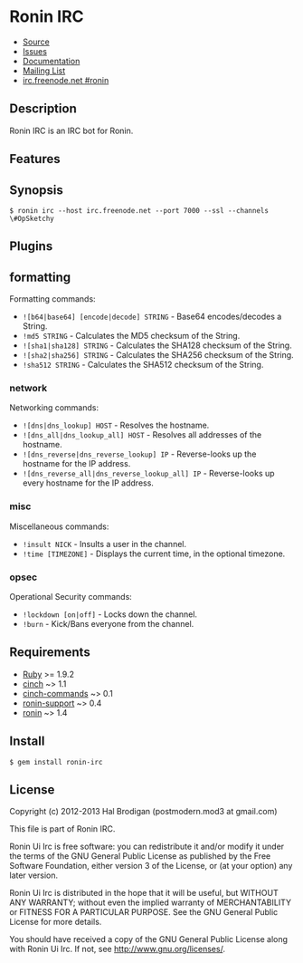 # Ronin IRC

* [Source](https://github.com/ronin-ruby/ronin-ui-irc)
* [Issues](https://github.com/ronin-ruby/ronin-ui-irc/issues)
* [Documentation](http://rubydoc.info/gems/ronin-ui-irc/frames)
* [Mailing List](http://groups.google.com/group/ronin-ruby)
* [irc.freenode.net #ronin](http://webchat.freenode.net/?channels=ronin&uio=Mj10cnVldd)

## Description

Ronin IRC is an IRC bot for Ronin.

## Features

## Synopsis

    $ ronin irc --host irc.freenode.net --port 7000 --ssl --channels \#OpSketchy

## Plugins

## formatting

Formatting commands:

* `![b64|base64] [encode|decode] STRING` - Base64 encodes/decodes a String.
* `!md5 STRING` - Calculates the MD5 checksum of the String.
* `![sha1|sha128] STRING` - Calculates the SHA128 checksum of the String.
* `![sha2|sha256] STRING` - Calculates the SHA256 checksum of the String.
* `!sha512 STRING` - Calculates the SHA512 checksum of the String.

### network

Networking commands:

* `![dns|dns_lookup] HOST` - Resolves the hostname.
* `![dns_all|dns_lookup_all] HOST` - Resolves all addresses of the hostname.
* `![dns_reverse|dns_reverse_lookup] IP` - Reverse-looks up the hostname for
  the IP address.
* `![dns_reverse_all|dns_reverse_lookup_all] IP` - Reverse-looks up every
  hostname for the IP address.

### misc

Miscellaneous commands:

* `!insult NICK` - Insults a user in the channel.
* `!time [TIMEZONE]` - Displays the current time, in the optional timezone.

### opsec

Operational Security commands:

* `!lockdown [on|off]` - Locks down the channel.
* `!burn` - Kick/Bans everyone from the channel.

## Requirements

* [Ruby] >= 1.9.2
* [cinch](https://github.com/cinchrb/cinch#readme) ~> 1.1
* [cinch-commands](https://github.com/postmodern/cinch-commands#readme) ~> 0.1
* [ronin-support](https://github.com/ronin-ruby/ronin-support#readme) ~> 0.4
* [ronin](https://github.com/ronin-ruby/ronin#readme) ~> 1.4

## Install

    $ gem install ronin-irc

## License

Copyright (c) 2012-2013 Hal Brodigan (postmodern.mod3 at gmail.com)

This file is part of Ronin IRC.

Ronin Ui Irc is free software: you can redistribute it and/or modify
it under the terms of the GNU General Public License as published by
the Free Software Foundation, either version 3 of the License, or
(at your option) any later version.

Ronin Ui Irc is distributed in the hope that it will be useful,
but WITHOUT ANY WARRANTY; without even the implied warranty of
MERCHANTABILITY or FITNESS FOR A PARTICULAR PURPOSE.  See the
GNU General Public License for more details.

You should have received a copy of the GNU General Public License
along with Ronin Ui Irc.  If not, see <http://www.gnu.org/licenses/>.

[Ruby]: http://www.ruby-lang.org/
